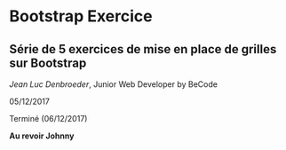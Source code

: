 # Bootstrap Exercice
## Série de 5 exercices de mise en place de grilles sur Bootstrap

*Jean Luc Denbroeder*, Junior Web Developer by BeCode

05/12/2017

Terminé (06/12/2017)

**Au revoir Johnny**

